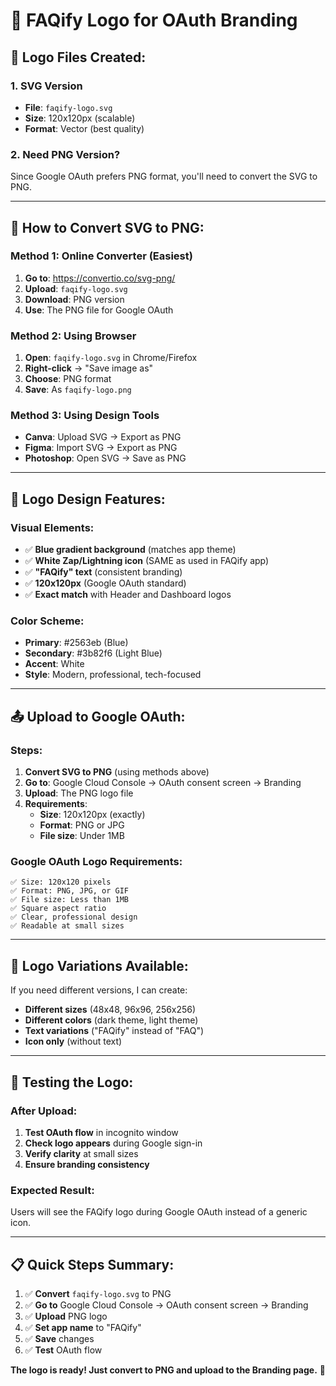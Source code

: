 # 🎨 FAQify Logo for OAuth Branding

## 📁 **Logo Files Created:**

### **1. SVG Version** 
- **File**: `faqify-logo.svg`
- **Size**: 120x120px (scalable)
- **Format**: Vector (best quality)

### **2. Need PNG Version?**
Since Google OAuth prefers PNG format, you'll need to convert the SVG to PNG.

---

## 🔧 **How to Convert SVG to PNG:**

### **Method 1: Online Converter (Easiest)**
1. **Go to**: https://convertio.co/svg-png/
2. **Upload**: `faqify-logo.svg`
3. **Download**: PNG version
4. **Use**: The PNG file for Google OAuth

### **Method 2: Using Browser**
1. **Open**: `faqify-logo.svg` in Chrome/Firefox
2. **Right-click** → "Save image as"
3. **Choose**: PNG format
4. **Save**: As `faqify-logo.png`

### **Method 3: Using Design Tools**
- **Canva**: Upload SVG → Export as PNG
- **Figma**: Import SVG → Export as PNG
- **Photoshop**: Open SVG → Save as PNG

---

## 🎯 **Logo Design Features:**

### **Visual Elements:**
- ✅ **Blue gradient background** (matches app theme)
- ✅ **White Zap/Lightning icon** (SAME as used in FAQify app)
- ✅ **"FAQify" text** (consistent branding)
- ✅ **120x120px** (Google OAuth standard)
- ✅ **Exact match** with Header and Dashboard logos

### **Color Scheme:**
- **Primary**: #2563eb (Blue)
- **Secondary**: #3b82f6 (Light Blue)
- **Accent**: White
- **Style**: Modern, professional, tech-focused

---

## 📤 **Upload to Google OAuth:**

### **Steps:**
1. **Convert SVG to PNG** (using methods above)
2. **Go to**: Google Cloud Console → OAuth consent screen → Branding
3. **Upload**: The PNG logo file
4. **Requirements**: 
   - **Size**: 120x120px (exactly)
   - **Format**: PNG or JPG
   - **File size**: Under 1MB

### **Google OAuth Logo Requirements:**
```
✅ Size: 120x120 pixels
✅ Format: PNG, JPG, or GIF
✅ File size: Less than 1MB
✅ Square aspect ratio
✅ Clear, professional design
✅ Readable at small sizes
```

---

## 🎨 **Logo Variations Available:**

If you need different versions, I can create:
- **Different sizes** (48x48, 96x96, 256x256)
- **Different colors** (dark theme, light theme)
- **Text variations** ("FAQify" instead of "FAQ")
- **Icon only** (without text)

---

## 🧪 **Testing the Logo:**

### **After Upload:**
1. **Test OAuth flow** in incognito window
2. **Check logo appears** during Google sign-in
3. **Verify clarity** at small sizes
4. **Ensure branding consistency**

### **Expected Result:**
Users will see the FAQify logo during Google OAuth instead of a generic icon.

---

## 📋 **Quick Steps Summary:**

1. ✅ **Convert** `faqify-logo.svg` to PNG
2. ✅ **Go to** Google Cloud Console → OAuth consent screen → Branding
3. ✅ **Upload** PNG logo
4. ✅ **Set app name** to "FAQify"
5. ✅ **Save** changes
6. ✅ **Test** OAuth flow

**The logo is ready! Just convert to PNG and upload to the Branding page.** 🚀
